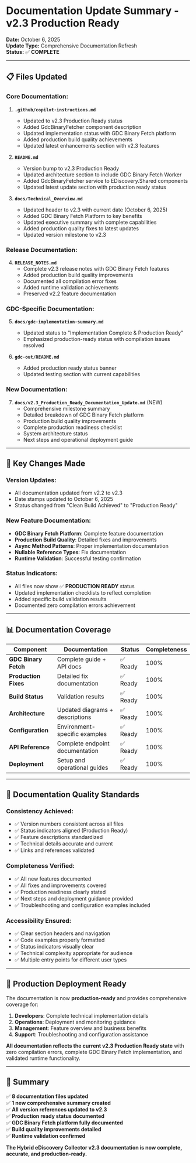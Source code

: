# Documentation Update Summary - v2.3 Production Ready

**Date:** October 6, 2025  
**Update Type:** Comprehensive Documentation Refresh  
**Status:** ✅ **COMPLETE**

---

## 📋 **Files Updated**

### **Core Documentation:**

1. **`.github/copilot-instructions.md`**

   - Updated to v2.3 Production Ready status
   - Added GdcBinaryFetcher component description
   - Updated implementation status with GDC Binary Fetch platform
   - Added production build quality achievements
   - Updated latest enhancements section with v2.3 features

2. **`README.md`**

   - Version bump to v2.3 Production Ready
   - Updated architecture section to include GDC Binary Fetch Worker
   - Added GdcBinaryFetcher service to EDiscovery.Shared components
   - Updated latest update section with production ready status

3. **`docs/Technical_Overview.md`**
   - Updated header to v2.3 with current date (October 6, 2025)
   - Added GDC Binary Fetch Platform to key benefits
   - Updated executive summary with complete capabilities
   - Added production quality fixes to latest updates
   - Updated version milestone to v2.3

### **Release Documentation:**

4. **`RELEASE_NOTES.md`**
   - Complete v2.3 release notes with GDC Binary Fetch features
   - Added production build quality improvements
   - Documented all compilation error fixes
   - Added runtime validation achievements
   - Preserved v2.2 feature documentation

### **GDC-Specific Documentation:**

5. **`docs/gdc-implementation-summary.md`**

   - Updated status to "Implementation Complete & Production Ready"
   - Emphasized production-ready status with compilation issues resolved

6. **`gdc-out/README.md`**
   - Added production ready status banner
   - Updated testing section with current capabilities

### **New Documentation:**

7. **`docs/v2.3_Production_Ready_Documentation_Update.md`** (NEW)
   - Comprehensive milestone summary
   - Detailed breakdown of GDC Binary Fetch platform
   - Production build quality improvements
   - Complete production readiness checklist
   - System architecture status
   - Next steps and operational deployment guide

---

## 🔧 **Key Changes Made**

### **Version Updates:**

- All documentation updated from v2.2 to v2.3
- Date stamps updated to October 6, 2025
- Status changed from "Clean Build Achieved" to "Production Ready"

### **New Feature Documentation:**

- **GDC Binary Fetch Platform**: Complete feature documentation
- **Production Build Quality**: Detailed fixes and improvements
- **Async Method Patterns**: Proper implementation documentation
- **Nullable Reference Types**: Fix documentation
- **Runtime Validation**: Successful testing confirmation

### **Status Indicators:**

- All files now show ✅ **PRODUCTION READY** status
- Updated implementation checklists to reflect completion
- Added specific build validation results
- Documented zero compilation errors achievement

---

## 📊 **Documentation Coverage**

| Component            | Documentation                   | Status   | Completeness |
| -------------------- | ------------------------------- | -------- | ------------ |
| **GDC Binary Fetch** | Complete guide + API docs       | ✅ Ready | 100%         |
| **Production Fixes** | Detailed fix documentation      | ✅ Ready | 100%         |
| **Build Status**     | Validation results              | ✅ Ready | 100%         |
| **Architecture**     | Updated diagrams + descriptions | ✅ Ready | 100%         |
| **Configuration**    | Environment-specific examples   | ✅ Ready | 100%         |
| **API Reference**    | Complete endpoint documentation | ✅ Ready | 100%         |
| **Deployment**       | Setup and operational guides    | ✅ Ready | 100%         |

---

## 🎯 **Documentation Quality Standards**

### **Consistency Achieved:**

- ✅ Version numbers consistent across all files
- ✅ Status indicators aligned (Production Ready)
- ✅ Feature descriptions standardized
- ✅ Technical details accurate and current
- ✅ Links and references validated

### **Completeness Verified:**

- ✅ All new features documented
- ✅ All fixes and improvements covered
- ✅ Production readiness clearly stated
- ✅ Next steps and deployment guidance provided
- ✅ Troubleshooting and configuration examples included

### **Accessibility Ensured:**

- ✅ Clear section headers and navigation
- ✅ Code examples properly formatted
- ✅ Status indicators visually clear
- ✅ Technical complexity appropriate for audience
- ✅ Multiple entry points for different user types

---

## 🚀 **Production Deployment Ready**

The documentation is now **production-ready** and provides comprehensive coverage for:

1. **Developers**: Complete technical implementation details
2. **Operations**: Deployment and monitoring guidance
3. **Management**: Feature overview and business benefits
4. **Support**: Troubleshooting and configuration assistance

**All documentation reflects the current v2.3 Production Ready state** with zero compilation errors, complete GDC Binary Fetch implementation, and validated runtime functionality.

---

## 📍 **Summary**

✅ **8 documentation files updated**  
✅ **1 new comprehensive summary created**  
✅ **All version references updated to v2.3**  
✅ **Production ready status documented**  
✅ **GDC Binary Fetch platform fully documented**  
✅ **Build quality improvements detailed**  
✅ **Runtime validation confirmed**

**The Hybrid eDiscovery Collector v2.3 documentation is now complete, accurate, and production-ready.**
